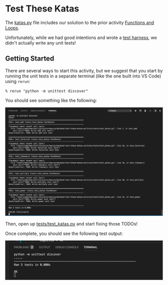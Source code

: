 # Test These Katas
The [katas.py](katas.py) file includes our solution to the prior activity [Functions and Loops](https://github.com/KenzieAcademy/backend-katas-functions-loops).

Unfortunately, while we had good intentions and wrote a [test
harness](./tests), we didn't actually write any unit tests!

## Getting Started
There are several ways to start this activity, but we suggest that you start
by running the unit tests in a separate terminal (like the one built into VS
Code) using `rerun`:

```console
% rerun "python -m unittest discover"
```

You should see something like the following:

![failing output](./screenshots/failing.png)

Then, open up [tests/test_katas.py](./tests/test_katas.py) and start fixing those TODOs!

Once complete, you should see the following test output:

![passing output](./screenshots/passing.png)
